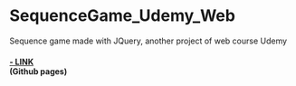 # SequenceGame_Udemy_Web

Sequence game made with JQuery, another project of web course Udemy 

<h4><a href="https://dnaka27.github.io/SequenceGame_Udemy_Web/">- LINK</a><br>
(Github pages)
</h4>
